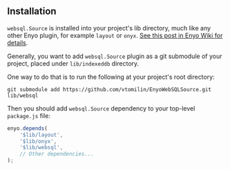 Installation
------------
`websql.Source` is installed into your project's lib directory, much like
any other Enyo plugin, for example `layout` or `onyx`. [See this post in Enyo Wiki for details](https://github.com/enyojs/enyo/wiki/Managing-Your-Project).

Generally, you want to add `websql.Source` plugin as a git submodule of your
project, placed under `lib/indexeddb` directory.

One way to do that is to run the following at your project's root directory:

    git submodule add https://github.com/vtomilin/EnyoWebSQLSource.git lib/websql


Then you should add `websql.Source` dependency to your top-level `package.js`
file:

```javascript
enyo.depends(
    '$lib/layout',
    '$lib/onyx',
    '$lib/websql',
    // Other dependencies...
);
```
